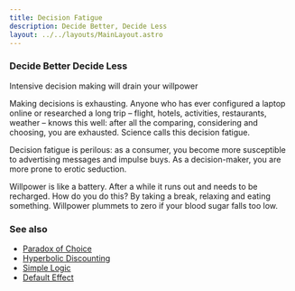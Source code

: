 ```yaml
---
title: Decision Fatigue
description: Decide Better, Decide Less
layout: ../../layouts/MainLayout.astro
---
```


### Decide Better Decide Less

Intensive decision making will drain your willpower

Making decisions is exhausting. Anyone who has ever configured a laptop online or researched a long trip – flight, hotels, activities, restaurants, weather – knows this well: after all the comparing, considering and choosing, you are exhausted. Science calls this decision fatigue.


Decision fatigue is perilous: as a consumer, you become more susceptible to advertising messages and impulse buys. 
As a decision-maker, you are more prone to erotic seduction. 

Willpower is like a battery. After a while it runs out and needs to be recharged. 
How do you do this? By taking a break, relaxing and eating something. 
Willpower plummets to zero if your blood sugar falls too low. 

### See also
- [Paradox of Choice](/en/paradox-of-choice)
- [Hyperbolic Discounting](/en/hyperbolic-discounting)
- [Simple Logic](/en/simple-logic)
- [Default Effect](/en/default-effect)
